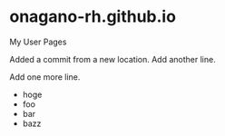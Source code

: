 onagano-rh.github.io
====================

My User Pages

Added a commit from a new location.
Add another line.

Add one more line.

- hoge
- foo
- bar
- bazz

